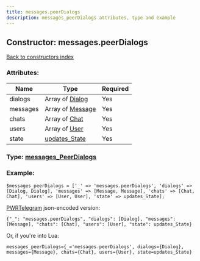 ```yaml
---
title: messages.peerDialogs
description: messages_peerDialogs attributes, type and example
---
```

## Constructor: messages.peerDialogs  
[Back to constructors index](index.md)



### Attributes:

| Name     |    Type       | Required |
|----------|---------------|----------|
|dialogs|Array of [Dialog](../types/Dialog.md) | Yes|
|messages|Array of [Message](../types/Message.md) | Yes|
|chats|Array of [Chat](../types/Chat.md) | Yes|
|users|Array of [User](../types/User.md) | Yes|
|state|[updates\_State](../types/updates_State.md) | Yes|



### Type: [messages\_PeerDialogs](../types/messages_PeerDialogs.md)


### Example:

```
$messages_peerDialogs = ['_' => 'messages.peerDialogs', 'dialogs' => [Dialog, Dialog], 'messages' => [Message, Message], 'chats' => [Chat, Chat], 'users' => [User, User], 'state' => updates_State];
```  

[PWRTelegram](https://pwrtelegram.xyz) json-encoded version:

```
{"_": "messages.peerDialogs", "dialogs": [Dialog], "messages": [Message], "chats": [Chat], "users": [User], "state": updates_State}
```


Or, if you're into Lua:  


```
messages_peerDialogs={_='messages.peerDialogs', dialogs={Dialog}, messages={Message}, chats={Chat}, users={User}, state=updates_State}

```


